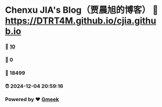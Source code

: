 # Chenxu JIA's Blog（贾晨旭的博客） :link: https://DTRT4M.github.io/cjia.github.io 
### :page_facing_up: [10](https://DTRT4M.github.io/cjia.github.io/tag.html) 
### :speech_balloon: 0 
### :hibiscus: 18499 
### :alarm_clock: 2024-12-04 20:59:16 
### Powered by :heart: [Gmeek](https://github.com/Meekdai/Gmeek)
